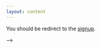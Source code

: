 ```yaml
---
layout: content
---
```


<!-- Thank you for your interest in the Automated Amphibians. We're currently at
capacity, and unable to take additional students. 

At this time, [Frog Force is still accepting new
members](https://frogforce503.org/page-newmember-interest.html) who apply and
are willing to meet the requirements.   

https://aa-8426.org/sign-up

-->

You should be redirect to the [signup](https://forms.gle/zwqr2hLkwTAggtEQ7).


<script>
    window.location = "https://forms.gle/zwqr2hLkwTAggtEQ7";
</script>
-->
